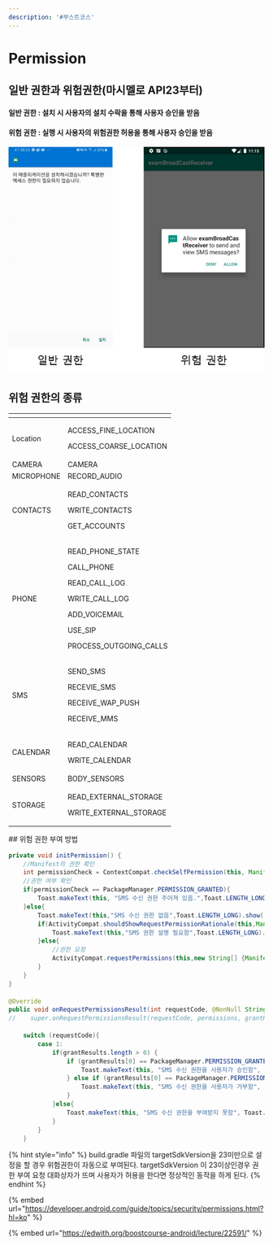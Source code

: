 ```yaml
---
description: '#부스트코스'
---
```


# Permission

## 일반 권한과 위험권한\(마시멜로 API23부터\)

#### 일반 권한 : 설치 시 사용자의 설치 수락을 통해 사용자 승인을 받음 

#### 위험 권한 : 실행 시 사용자의 위험권한 허용을 통해 사용자 승인을 받음 

![&#xC77C;&#xBC18; &#xAD8C;&#xD55C;&#xACFC; &#xC704;&#xD5D8; &#xAD8C;&#xD55C;](../.gitbook/assets/permission_normal_danger.png)

## 위험 권한의 종류 

<table>
  <thead>
    <tr>
      <th style="text-align:left"></th>
      <th style="text-align:left"></th>
    </tr>
  </thead>
  <tbody>
    <tr>
      <td style="text-align:left">Location</td>
      <td style="text-align:left">
        <p>ACCESS_FINE_LOCATION</p>
        <p>ACCESS_COARSE_LOCATION</p>
      </td>
    </tr>
    <tr>
      <td style="text-align:left">CAMERA</td>
      <td style="text-align:left">CAMERA</td>
    </tr>
    <tr>
      <td style="text-align:left">MICROPHONE</td>
      <td style="text-align:left">RECORD_AUDIO</td>
    </tr>
    <tr>
      <td style="text-align:left">CONTACTS</td>
      <td style="text-align:left">
        <p>READ_CONTACTS</p>
        <p>WRITE_CONTACTS</p>
        <p>GET_ACCOUNTS</p>
      </td>
    </tr>
    <tr>
      <td style="text-align:left">PHONE</td>
      <td style="text-align:left">
        <p>READ_PHONE_STATE</p>
        <p>CALL_PHONE</p>
        <p>READ_CALL_LOG</p>
        <p>WRITE_CALL_LOG</p>
        <p>ADD_VOICEMAIL</p>
        <p>USE_SIP</p>
        <p>PROCESS_OUTGOING_CALLS</p>
      </td>
    </tr>
    <tr>
      <td style="text-align:left">SMS</td>
      <td style="text-align:left">
        <p>SEND_SMS</p>
        <p>RECEVIE_SMS</p>
        <p>RECEIVE_WAP_PUSH</p>
        <p>RECEIVE_MMS</p>
      </td>
    </tr>
    <tr>
      <td style="text-align:left">CALENDAR</td>
      <td style="text-align:left">
        <p>READ_CALENDAR</p>
        <p>WRITE_CALENDAR</p>
      </td>
    </tr>
    <tr>
      <td style="text-align:left">SENSORS</td>
      <td style="text-align:left">BODY_SENSORS</td>
    </tr>
    <tr>
      <td style="text-align:left">STORAGE</td>
      <td style="text-align:left">
        <p>READ_EXTERNAL_STORAGE</p>
        <p>WRITE_EXTERNAL_STORAGE</p>
      </td>
    </tr>
  </tbody>
</table>## 위험 권한 부여 방법 

```java
private void initPermission() {
    //Manifest의 권한 확인 
    int permissionCheck = ContextCompat.checkSelfPermission(this, Manifest.permission.RECEIVE_SMS);
    //권한 여부 확인 
    if(permissionCheck == PackageManager.PERMISSION_GRANTED){
        Toast.makeText(this, "SMS 수신 권한 주어져 있음.",Toast.LENGTH_LONG).show();
    }else{
        Toast.makeText(this,"SMS 수신 권한 없음",Toast.LENGTH_LONG).show();
        if(ActivityCompat.shouldShowRequestPermissionRationale(this,Manifest.permission.RECEIVE_SMS)){
            Toast.makeText(this,"SMS 권한 설명 필요함",Toast.LENGTH_LONG).show();
        }else{
            //권한 요청 
            ActivityCompat.requestPermissions(this,new String[] {Manifest.permission.RECEIVE_SMS},1);
        }
    }
}

@Override
public void onRequestPermissionsResult(int requestCode, @NonNull String[] permissions, @NonNull int[] grantResults) {
//    super.onRequestPermissionsResult(requestCode, permissions, grantResults);

    switch (requestCode){
        case 1:
            if(grantResults.length > 0) {
                if (grantResults[0] == PackageManager.PERMISSION_GRANTED) {
                    Toast.makeText(this, "SMS 수신 권한을 사용자가 승인함", Toast.LENGTH_LONG).show();
                } else if (grantResults[0] == PackageManager.PERMISSION_DENIED) {
                    Toast.makeText(this, "SMS 수신 권한을 사용자가 거부함", Toast.LENGTH_LONG).show();
                }
            }else{
                Toast.makeText(this, "SMS 수신 권한을 부여받지 못함", Toast.LENGTH_LONG).show();
            }
        }
    }
```

{% hint style="info" %}
build.gradle 파일의 targetSdkVersion을 23미만으로 설정을 할 경우 위험권한이 자동으로 부여된다. targetSdkVersion 이 23이상인경우 권한 부여 요청 대화상자가 뜨며 사용자가 허용을 한다면 정상적인 동작을 하게 된다. 
{% endhint %}

{% embed url="https://developer.android.com/guide/topics/security/permissions.html?hl=ko" %}



{% embed url="https://edwith.org/boostcourse-android/lecture/22591/" %}



